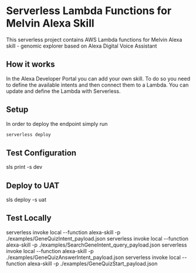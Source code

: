 # Serverless Lambda Functions for Melvin Alexa Skill

This serverless project contains AWS Lambda functions for Melvin Alexa skill - genomic explorer based on Alexa Digital Voice Assistant


## How it works

In the Alexa Developer Portal you can add your own skill. To do so you need to define the available intents and then connect them to a Lambda. You can update and define the Lambda with Serverless.

## Setup

In order to deploy the endpoint simply run

```bash
serverless deploy
```

## Test Configuration
sls print -s dev

## Deploy to UAT
sls deploy -s uat

## Test Locally

serverless invoke local --function alexa-skill -p ./examples/GeneQuizIntent_payload.json
serverless invoke local --function alexa-skill -p ./examples/SearchGeneIntent_query_payload.json
serverless invoke local --function alexa-skill -p ./examples/GeneQuizAnswerIntent_payload.json
serverless invoke local --function alexa-skill -p ./examples/GeneQuizStart_payload.json